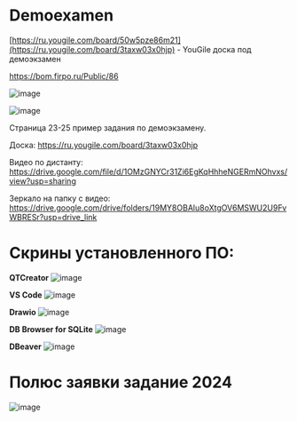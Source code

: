 # Demoexamen

[https://ru.yougile.com/board/50w5pze86m21](https://ru.yougile.com/board/3taxw03x0hjp) - YouGile доска под демоэкзамен

https://bom.firpo.ru/Public/86

![image](https://github.com/user-attachments/assets/55c003bb-a684-4dce-8bf9-da0e11a69330)

![image](https://github.com/user-attachments/assets/dce48e67-2abf-4caa-9017-68d606c280e9)

Страница 23-25 пример задания по демоэкзамену. 

Доска: https://ru.yougile.com/board/3taxw03x0hjp

Видео по дистанту: https://drive.google.com/file/d/1OMzGNYCr31Zi6EgKqHhheNGERmNOhvxs/view?usp=sharing

Зеркало на папку с видео: https://drive.google.com/drive/folders/19MY8OBAlu8oXtgOV6MSWU2U9FvWBRESr?usp=drive_link

# Скрины установленного ПО:

**QTCreator**
![image](https://github.com/user-attachments/assets/436b2ca4-2ca5-4865-ae85-01f04041ba9d)

**VS Code**
![image](https://github.com/user-attachments/assets/d6df9a55-f020-4254-a943-b904f254f165)

**Drawio**
![image](https://github.com/user-attachments/assets/c50e9ec6-d01d-4668-8a8d-75757157b131)

**DB Browser for SQLite**
![image](https://github.com/user-attachments/assets/f4818c61-9e58-4258-bf4b-599ddbb074df)

**DBeaver**
![image](https://github.com/user-attachments/assets/2042b13a-e9cf-4f85-a6ed-7102de6e3323)

# Полюс заявки задание 2024
![image](https://github.com/user-attachments/assets/c521e407-ee3a-4202-a6a3-6c04063a7d5d)

